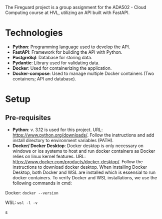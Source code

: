 The Fireguard project is a group assignment for the ADA502 - Cloud Computing course at HVL, utilizing an API built with FastAPI.

# Technologies
- **Python**: Programming language used to develop the API.
- **FastAPI**: Framework for building the API with Python.
- **PostgreSql**: Database for storing data.
- **Pydantic**: Library used for validating data.
- **Docker**: Used for containerizing the application.
- **Docker-compose**: Used to manage multiple Docker containers (Two containers; API and database).

# Setup
## Pre-requisites
- **Python**: v. 3.12 is used for this project. URL: https://www.python.org/downloads/. Follow the instructions and add install directory to environment variables (PATH).
- **Docker/ Docker Desktop**: Docker desktop is only necessary on windows or ios systems to host and run docker containers as Docker relies on linux kernel features. URL: https://www.docker.com/products/docker-desktop/. Follow the instructions to download docker desktop. When installing Docker Desktop, both Docker and WSL are installed which is essensial to run docker containers. To verify Docker and WSL installations, we use the following commands in cmd:

Docker:
```docker --version```

WSL:
```wsl -l -v```

s
